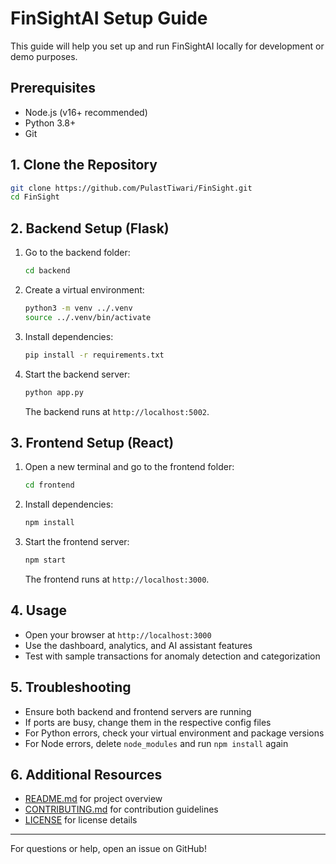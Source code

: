 # FinSightAI Setup Guide

This guide will help you set up and run FinSightAI locally for development or demo purposes.

## Prerequisites

- Node.js (v16+ recommended)
- Python 3.8+
- Git

## 1. Clone the Repository

```bash
git clone https://github.com/PulastTiwari/FinSight.git
cd FinSight
```

## 2. Backend Setup (Flask)

1. Go to the backend folder:
   ```bash
   cd backend
   ```
2. Create a virtual environment:
   ```bash
   python3 -m venv ../.venv
   source ../.venv/bin/activate
   ```
3. Install dependencies:
   ```bash
   pip install -r requirements.txt
   ```
4. Start the backend server:
   ```bash
   python app.py
   ```
   The backend runs at `http://localhost:5002`.

## 3. Frontend Setup (React)

1. Open a new terminal and go to the frontend folder:
   ```bash
   cd frontend
   ```
2. Install dependencies:
   ```bash
   npm install
   ```
3. Start the frontend server:
   ```bash
   npm start
   ```
   The frontend runs at `http://localhost:3000`.

## 4. Usage

- Open your browser at `http://localhost:3000`
- Use the dashboard, analytics, and AI assistant features
- Test with sample transactions for anomaly detection and categorization

## 5. Troubleshooting

- Ensure both backend and frontend servers are running
- If ports are busy, change them in the respective config files
- For Python errors, check your virtual environment and package versions
- For Node errors, delete `node_modules` and run `npm install` again

## 6. Additional Resources

- [README.md](./README.md) for project overview
- [CONTRIBUTING.md](./CONTRIBUTING.md) for contribution guidelines
- [LICENSE](./LICENSE) for license details

---

For questions or help, open an issue on GitHub!
